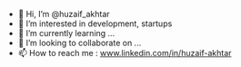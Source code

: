 - 👋 Hi, I’m @huzaif_akhtar
- 👀 I’m interested in development, startups
- 🌱 I’m currently learning ...
- 💞️ I’m looking to collaborate on ...
- 📫 How to reach me : www.linkedin.com/in/huzaif-akhtar

<!---
huzaifakhtar/huzaifakhtar is a ✨ special ✨ repository because its `README.md` (this file) appears on your GitHub profile.
You can click the Preview link to take a look at your changes.
--->
